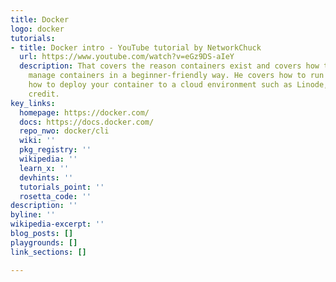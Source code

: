 ```yaml
---
title: Docker
logo: docker
tutorials:
- title: Docker intro - YouTube tutorial by NetworkChuck
  url: https://www.youtube.com/watch?v=eGz9DS-aIeY
  description: That covers the reason containers exist and covers how to create and
    manage containers in a beginner-friendly way. He covers how to run locally and
    how to deploy your container to a cloud environment such as Linode, using a $20
    credit.
key_links:
  homepage: https://docker.com/
  docs: https://docs.docker.com/
  repo_nwo: docker/cli
  wiki: ''
  pkg_registry: ''
  wikipedia: ''
  learn_x: ''
  devhints: ''
  tutorials_point: ''
  rosetta_code: ''
description: ''
byline: ''
wikipedia-excerpt: ''
blog_posts: []
playgrounds: []
link_sections: []

---
```

